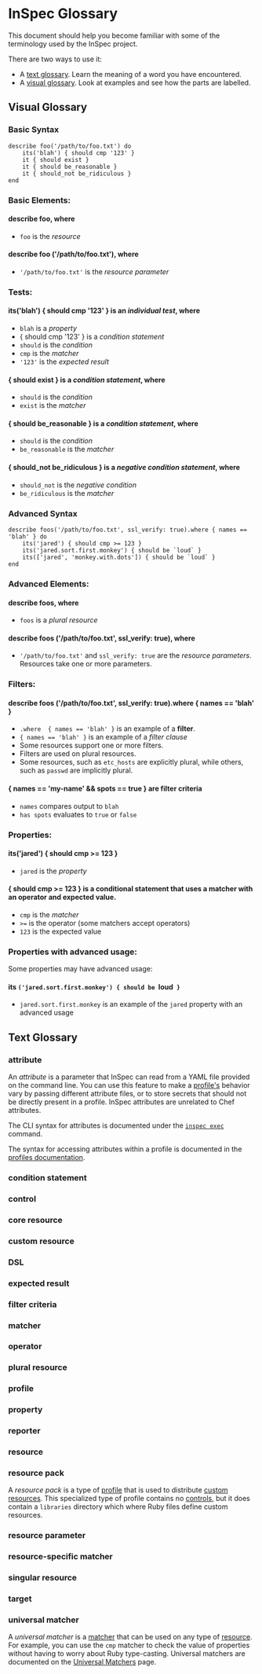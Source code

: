 # InSpec Glossary

This document should help you become familiar with some of the terminology used by the InSpec project.

There are two ways to use it:

* A [text glossary](#text_glossary).  Learn the meaning of a word you have encountered.
* A [visual glossary](#visual_glossary).  Look at examples and see how the parts are labelled.

## Visual Glossary

### Basic Syntax

```
describe foo('/path/to/foo.txt') do
    its('blah') { should cmp '123' }
    it { should exist }
    it { should be_reasonable }
    it { should_not be_ridiculous }
end
```
### Basic Elements:

#### describe **foo**, where

  * `foo` is the _resource_

#### describe foo **('/path/to/foo.txt')**, where

  * `'/path/to/foo.txt'` is the _resource parameter_

### Tests:

#### **its('blah') { should cmp '123' }** is an _individual test_, where

  * `blah` is a _property_
  * { should cmp '123' } is a _condition statement_
  * `should`  is the _condition_
  * `cmp`  is the _matcher_
  * `'123'`  is the _expected result_

#### **{ should exist }** is a _condition statement_, where

  * `should`  is the _condition_
  * `exist`  is the _matcher_

#### **{ should be\_reasonable }** is a _condition statement_, where

  * `should`  is the _condition_
  * `be_reasonable`  is the _matcher_

#### **{ should\_not be\_ridiculous }** is a _negative condition statement_, where

  * `should_not`  is the _negative condition_
  * `be_ridiculous`  is the _matcher_

### Advanced Syntax

```
describe foos('/path/to/foo.txt', ssl_verify: true).where { names == 'blah' } do
    its('jared') { should cmp >= 123 }
    its('jared.sort.first.monkey') { should be `loud` }
    its(['jared', 'monkey.with.dots']) { should be `loud` }
end
```

### Advanced Elements:

#### describe **foos**, where

  * `foos` is a _plural resource_

#### describe foos **('/path/to/foo.txt', ssl_verify: true)**, where

  * `'/path/to/foo.txt'` and `ssl_verify: true` are the _resource parameters_. Resources take one or more parameters.

### Filters:

#### describe foos ('/path/to/foo.txt', ssl_verify: true)**.where { names == 'blah' }** 

  * `.where  { names == 'blah' }` is an example of a **filter**. 
  * `{ names == 'blah' }` is an example of a _filter clause_ 
  * Some resources support one or more filters.
  * Filters are used on plural resources. 
  * Some resources, such as `etc_hosts` are explicitly plural, while others, such as `passwd` are implicitly plural. 

#### **{ names == 'my-name' && spots == true }** are filter criteria

  * `names` compares output to `blah`
  * `has spots` evaluates to `true` or `false`

### Properties:

#### **its('jared') { should cmp >= 123 }**

  * `jared` is the _property_

#### **{ should cmp >= 123 }** is a conditional statement that uses a matcher with an operator and expected value.

  * `cmp`  is the _matcher_
  * `>=` is the operator (some matchers accept operators)
  * `123` is the expected value

### Properties with advanced usage:

Some properties may have advanced usage:

#### **its `('jared.sort.first.monkey') { should be `loud` }`**

  * `jared.sort.first.monkey` is an example of the `jared` property with an advanced usage

## Text Glossary

### attribute

An _attribute_ is a parameter that InSpec can read from a YAML file provided on the command line.  You can use this feature to make a [profile's](#profile) behavior vary by passing different attribute files, or to store secrets that should not be directly present in a profile.  InSpec attributes are unrelated to Chef attributes.

The CLI syntax for attributes is documented under the [`inspec exec`](https://www.inspec.io/docs/reference/cli/#exec) command.

The syntax for accessing attributes within a profile is documented in the [profiles documentation](https://www.inspec.io/docs/reference/profiles/#profile-attributes).

### condition statement

### control
### core resource
### custom resource
### DSL
### expected result
### filter criteria
### matcher
### operator
### plural resource
### profile
### property
### reporter
### resource
### resource pack

A _resource pack_ is a type of [profile](#profile) that is used to distribute [custom resources](#custom_resource). This specialized type of profile contains no [controls](#control), but it does contain a `libraries` directory which where Ruby files define custom resources.

### resource parameter
### resource-specific matcher
### singular resource
### target
### universal matcher

A _universal matcher_ is a [matcher](#matcher) that can be used on any type of [resource](#resource). For example, you can use the `cmp` matcher to check the value of properties without having to worry about Ruby type-casting.  Universal matchers are documented on the [Universal Matchers](https://www.inspec.io/docs/reference/matchers/) page.